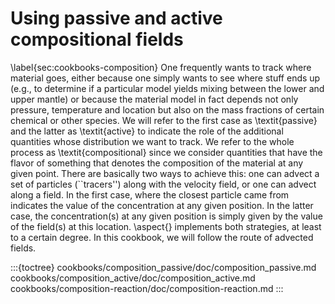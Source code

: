 # Using passive and active compositional fields
\label{sec:cookbooks-composition}
One frequently wants to track where material goes, either because one simply
wants to see where stuff ends up (e.g., to determine if a particular model
yields mixing between the lower and upper mantle) or because the material model
in fact depends not only pressure, temperature and location but also on the
mass fractions of certain chemical or other species. We will refer to the first
case as \textit{passive} and the latter as \textit{active} to indicate the role
of the additional quantities whose distribution we want to track. We refer to
the whole process as \textit{compositional} since we consider quantities that
have the flavor of something that denotes the composition of the material at any
given point.
There are basically two ways to achieve this: one can advect a set of
particles (``tracers'') along with the velocity field, or one can advect along a
field. In the first case, where the closest particle came from indicates the
value of the concentration at any given position. In the latter case, the
concentration(s) at any given position is simply given by the value of the
field(s) at this location.
\aspect{} implements both strategies, at least to a certain degree. In this
cookbook, we will follow the route of advected fields.

:::{toctree}
cookbooks/composition_passive/doc/composition_passive.md
cookbooks/composition_active/doc/composition_active.md
cookbooks/composition-reaction/doc/composition-reaction.md
:::
